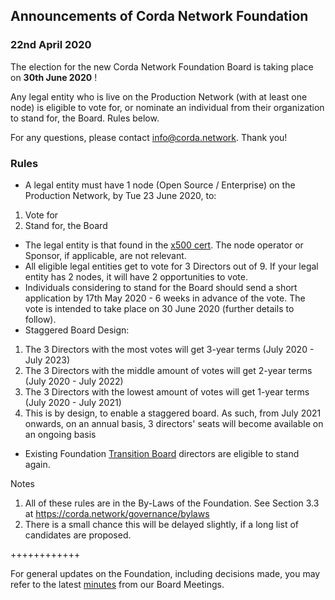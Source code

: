  ## Announcements of Corda Network Foundation

### 22nd April 2020

The election for the new Corda Network Foundation Board is taking place on **30th June 2020** ! 

Any legal entity who is live on the Production Network (with at least one node) is eligible to vote for, or nominate an individual from their organization to stand for, the Board. Rules below. 

For any questions, please contact info@corda.network. Thank you!


### Rules
- A legal entity must have 1 node (Open Source / Enterprise) on the Production Network, by Tue 23 June 2020, to:
1.	Vote for
2.	Stand for, the Board
- The legal entity is that found in the [x500 cert](https://corda.network/participation/distinguishedname.html/). The node operator or Sponsor, if applicable, are not relevant.
- All eligible legal entities get to vote for 3 Directors out of 9. If your legal entity has 2 nodes, it will have 2 opportunities to vote. 
- Individuals considering to stand for the Board should send a short application by 17th May 2020 - 6 weeks in advance of the vote. The vote is intended to take place on 30 June 2020 (further details to follow). 
- Staggered Board Design:
1.	The 3 Directors with the most votes will get 3-year terms (July 2020 - July 2023)
2.	The 3 Directors with the middle amount of votes will get 2-year terms (July 2020 - July 2022)
3.	The 3 Directors with the lowest amount of votes will get 1-year terms (July 2020 - July 2021)
4.	This is by design, to enable a staggered board. As such, from July 2021 onwards, on an annual basis, 3 directors' seats will become available on an ongoing basis
- Existing Foundation [Transition Board](https://corda.network/governance/board-election/) directors are eligible to stand again. 

Notes
1. All of these rules are in the By-Laws of the Foundation. See Section 3.3 at https://corda.network/governance/bylaws
2. There is a small chance this will be delayed slightly, if a long list of candidates are proposed.

++++++++++++

For general updates on the Foundation, including decisions made, you may refer to the latest [minutes](/minutes/index) from our Board Meetings.   
